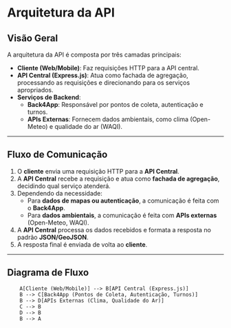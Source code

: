 # Arquitetura da API

## Visão Geral
A arquitetura da API é composta por três camadas principais:

- **Cliente (Web/Mobile)**: Faz requisições HTTP para a API central.
- **API Central (Express.js)**: Atua como fachada de agregação, processando as requisições e direcionando para os serviços apropriados.
- **Serviços de Backend**:
  - **Back4App**: Responsável por pontos de coleta, autenticação e turnos.
  - **APIs Externas**: Fornecem dados ambientais, como clima (Open-Meteo) e qualidade do ar (WAQI).

---

## Fluxo de Comunicação

1. O **cliente** envia uma requisição HTTP para a **API Central**.
2. A **API Central** recebe a requisição e atua como **fachada de agregação**, decidindo qual serviço atenderá.
3. Dependendo da necessidade:
   - Para **dados de mapas ou autenticação**, a comunicação é feita com o **Back4App**.
   - Para **dados ambientais**, a comunicação é feita com **APIs externas** (Open-Meteo, WAQI).
4. A **API Central** processa os dados recebidos e formata a resposta no padrão **JSON/GeoJSON**.
5. A resposta final é enviada de volta ao **cliente**.

---

## Diagrama de Fluxo

```
    A[Cliente (Web/Mobile)] --> B[API Central (Express.js)]
    B --> C[Back4App (Pontos de Coleta, Autenticação, Turnos)]
    B --> D[APIs Externas (Clima, Qualidade do Ar)]
    C --> B
    D --> B
    B --> A
